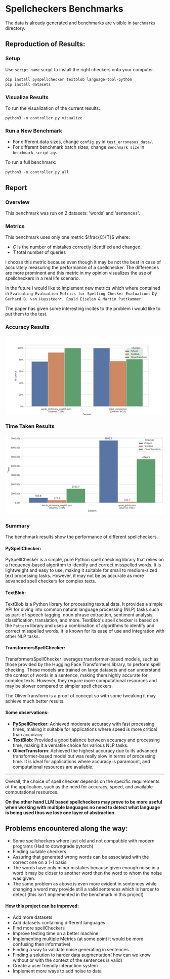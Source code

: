 # Spellcheckers Benchmarks

The data is already generated and benchmarks are visible in `benchmarks` directory.

## Reproduction of Results:

### Setup

Use `script_name` script to install the right checkers onto your computer.

    pip install pyspellchecker textblob language-tool-python
    pip install datasets

### Visualize Results
To run the visualization of the current results:

    python3 -m controller.py visualize
### Run a New Benchmark

- For different data sizes, change `config.py` in `test_erroneous_data/`.
- For different benchmark batch sizes, change `Benchmark size` in `benchmark_script.py`.

To run a full benchmark:

    python3 -m controller.py all

## Report

### Overview
This benchmark was run on 2 datasets: 'words' and 'sentences'.
### Metrics
This benchmark uses only one metric $\frac{C}{T}$ where:
- $C$ is the number of mistakes correctly identified and changed.
- $T$ total number of queries

I choose this metric because even though it may be not the best in case of accurately measuring the performance of a spellchecker. The differences are more prominent and this metric in my opinion visualizes the use of spellcheckers in a real life scenario.

In the future i would like to implement new metrics which where contained in `Evaluating Evaluation Metrics for Spelling Checker Evaluations`
by `Gerhard B. van Huyssteen*, Roald Eiselen & Martin Puttkammer`

The paper has given some interesting incites to the problem i would like to put them to the test.

### Accuracy Results
![Accuracy Plot](./benchmarks/benchmark_accuracy_results.png)

### Time Taken Results
![Time Plot](./benchmarks/benchmark_time_results.png)

### Summary
The benchmark results show the performance of different spellcheckers.

#### PySpellChecker:
PySpellChecker is a simple, pure Python spell checking library that relies on a frequency-based algorithm to identify and correct misspelled words. It is lightweight and easy to use, making it suitable for small to medium-sized text processing tasks. However, it may not be as accurate as more advanced spell checkers for complex texts.

#### TextBlob:
TextBlob is a Python library for processing textual data. It provides a simple API for diving into common natural language processing (NLP) tasks such as part-of-speech tagging, noun phrase extraction, sentiment analysis, classification, translation, and more. TextBlob's spell checker is based on the `Pattern` library and uses a combination of algorithms to identify and correct misspelled words. It is known for its ease of use and integration with other NLP tasks.

#### TransformersSpellChecker:
TransformersSpellChecker leverages transformer-based models, such as those provided by the Hugging Face Transformers library, to perform spell checking. These models are trained on large datasets and can understand the context of words in a sentence, making them highly accurate for complex texts. However, they require more computational resources and may be slower compared to simpler spell checkers.

The OliverTransform is a proof of concept so with some tweaking it may achieve much better results.


#### Some observations:
- **PySpellChecker**: Achieved moderate accuracy with fast processing times, making it suitable for applications where speed is more critical than accuracy.
- **TextBlob**: Provided a good balance between accuracy and processing time, making it a versatile choice for various NLP tasks.
- **OliverTransform**: Achieved the highest accuracy due to its advanced transformer-based model but was really slow in terms of processing time. It is ideal for applications where accuracy is paramount, and computational resources are available.
___
Overall, the choice of spell checker depends on the specific requirements of the application, such as the need for accuracy, speed, and available computational resources.

**On the other hand LLM based spellcheckers may prove to be more useful when working with multiple languages no need to detect what language is being used thus we lose one layer of abstraction.**



## Problems encountered along the way:
- Some spellcheckers where just old and not compatible with modern programs (Had to downgrade pytorch)
- Finding suitable checkers.
- Assuring that generated wrong words can be associated with the correct one on a 1-1 basis.
- The words have only minor mistakes because given enough noise in a word it may be closer to another word then the word to whom the noise was given.
- The same problem as above is even more evident in sentences while changing a word may provide still a valid sentences which is harder to detect (this isn't implemented in the benchmark in this project)




#### How this project can be improved:
- Add more datasets
- Add datasets containing different languages
- Find more spellCheckers
- Improve testing time on a better machine
- Implementing multiple Metrics (at some point it would be more confusing then informative)
- Finding a way to validate noise generating in sentences
- Finding a solution to harder data augmentation( how can we know without or with the context of the sentences is valid)
- Create a user friendly interaction system
- Implement more ways to add noise to data
